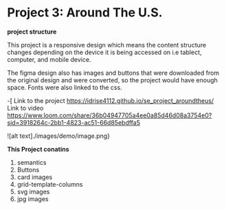 # Project 3: Around The U.S.

**project structure**

This project is a responsive design which means the content structure changes depending on the device it is being accessed on i.e
tablect, computer, and mobile device.

The figma design also has images and buttons that were downloaded from the original design and were converted, so the project would have enough space.
Fonts were also linked to the css.

-[ Link to the project https://idrise4112.github.io/se_project_aroundtheus/
Link to video https://www.loom.com/share/36b04947705a4ee0a85d46d08a3754e0?sid=3918264c-2bb1-4823-ac51-66d85ebdffa5

![alt text]./images/demo/image.png}

**This Project conatins**

1. semantics
2. Buttons
3. card images
4. grid-template-columns
5. svg images
6. jpg images
